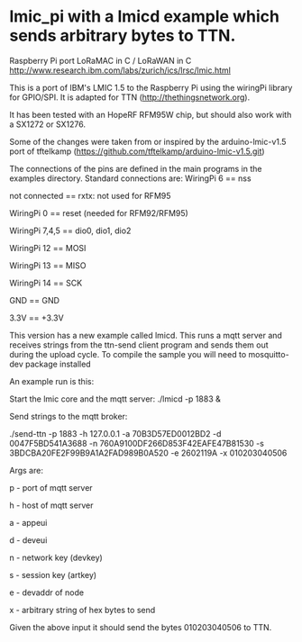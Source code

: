 # lmic_pi with a lmicd example which sends arbitrary bytes to TTN.

Raspberry Pi port LoRaMAC in C / LoRaWAN in C http://www.research.ibm.com/labs/zurich/ics/lrsc/lmic.html

This is a port of IBM's LMIC 1.5 to the Raspberry Pi using the wiringPi library for GPIO/SPI.
It is adapted for TTN (http://thethingsnetwork.org).

It has been tested with an HopeRF RFM95W chip, but should also work with a SX1272 or SX1276.

Some of the changes were taken from or inspired by the arduino-lmic-v1.5 port of tftelkamp (https://github.com/tftelkamp/arduino-lmic-v1.5.git) 

The connections of the pins are defined in the main programs in the examples directory.
Standard connections are:
  WiringPi 6  == nss
  
  not connected == rxtx: not used for RFM95
  
  WiringPi 0 == reset (needed for RFM92/RFM95)
  
  WiringPi 7,4,5 == dio0, dio1, dio2
  
  WiringPi 12 == MOSI
  
  WiringPi 13 == MISO
  
  WiringPi 14 == SCK
  
  GND  == GND
  
  3.3V  == +3.3V
 
This version has a new example called lmicd. This runs a mqtt server and receives strings from the ttn-send client program and sends them out during the upload cycle. To compile the sample you will need to mosquitto-dev package installed

An example run is this:

Start the lmic core and the mqtt server:
./lmicd -p 1883 &

Send strings to the mqtt broker:

./send-ttn -p 1883 -h 127.0.0.1 -a 70B3D57ED0012BD2 -d 0047F5BD541A3688 -n 760A9100DF266D853F42EAFE47B81530 -s 3BDCBA20FE2F99B9A1A2FAD989B0A520 -e 2602119A -x 010203040506

Args are:

p - port of mqtt server

h - host of mqtt server

a - appeui

d - deveui

n - network key (devkey)

s - session key (artkey)

e - devaddr of node

x - arbitrary string of hex bytes to send

Given the above input it should send the bytes 010203040506 to TTN.
